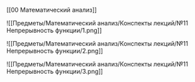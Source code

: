 [[00 Математический анализ]]

![[Предметы/Математический анализ/Конспекты лекций/№11 Непрерывность функции/1.png]]

![[Предметы/Математический анализ/Конспекты лекций/№11 Непрерывность функции/2.png]]

![[Предметы/Математический анализ/Конспекты лекций/№11 Непрерывность функции/3.png]]
